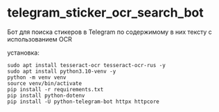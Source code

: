 # telegram_sticker_ocr_search_bot
Бот для поиска стикеров в Telegram по содержимому в них тексту с использованием OCR

установка:
```
sudo apt install tesseract-ocr tesseract-ocr-rus -y
sudo apt install python3.10-venv -y
python -m venv venv
source venv/bin/activate
pip install -r requirements.txt
pip install python-dotenv
pip install -U python-telegram-bot httpx httpcore
```
